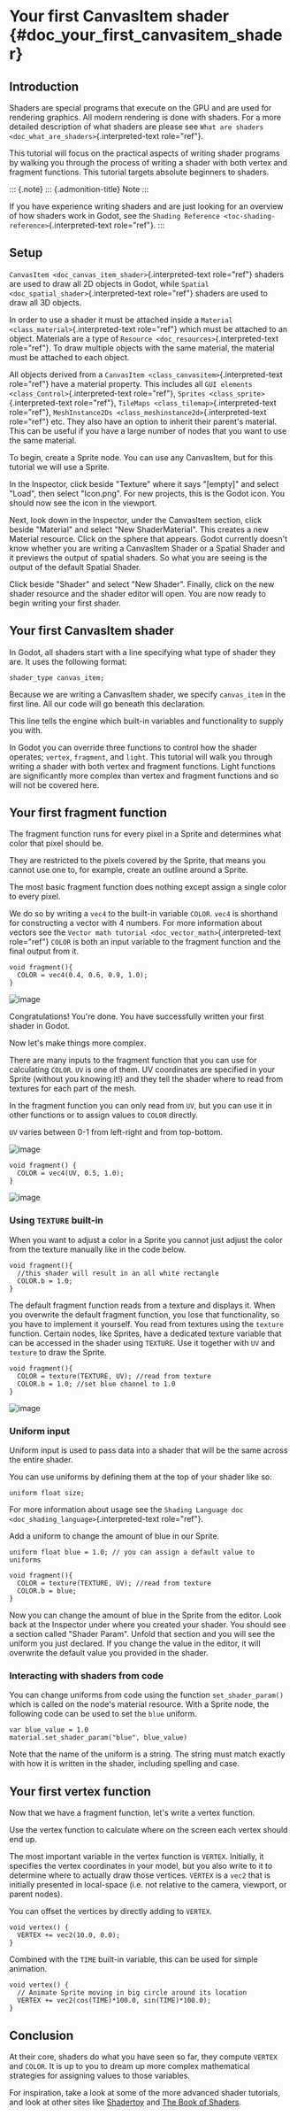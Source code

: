 Your first CanvasItem shader {#doc_your_first_canvasitem_shader}
============================

Introduction
------------

Shaders are special programs that execute on the GPU and are used for
rendering graphics. All modern rendering is done with shaders. For a
more detailed description of what shaders are please see
`What are shaders <doc_what_are_shaders>`{.interpreted-text role="ref"}.

This tutorial will focus on the practical aspects of writing shader
programs by walking you through the process of writing a shader with
both vertex and fragment functions. This tutorial targets absolute
beginners to shaders.

::: {.note}
::: {.admonition-title}
Note
:::

If you have experience writing shaders and are just looking for an
overview of how shaders work in Godot, see the
`Shading Reference <toc-shading-reference>`{.interpreted-text
role="ref"}.
:::

Setup
-----

`CanvasItem <doc_canvas_item_shader>`{.interpreted-text role="ref"}
shaders are used to draw all 2D objects in Godot, while
`Spatial <doc_spatial_shader>`{.interpreted-text role="ref"} shaders are
used to draw all 3D objects.

In order to use a shader it must be attached inside a
`Material <class_material>`{.interpreted-text role="ref"} which must be
attached to an object. Materials are a type of
`Resource <doc_resources>`{.interpreted-text role="ref"}. To draw
multiple objects with the same material, the material must be attached
to each object.

All objects derived from a
`CanvasItem <class_canvasitem>`{.interpreted-text role="ref"} have a
material property. This includes all
`GUI elements <class_Control>`{.interpreted-text role="ref"},
`Sprites <class_sprite>`{.interpreted-text role="ref"},
`TileMaps <class_tilemap>`{.interpreted-text role="ref"},
`MeshInstance2Ds <class_meshinstance2d>`{.interpreted-text role="ref"}
etc. They also have an option to inherit their parent\'s material. This
can be useful if you have a large number of nodes that you want to use
the same material.

To begin, create a Sprite node. You can use any CanvasItem, but for this
tutorial we will use a Sprite.

In the Inspector, click beside \"Texture\" where it says \"\[empty\]\"
and select \"Load\", then select \"Icon.png\". For new projects, this is
the Godot icon. You should now see the icon in the viewport.

Next, look down in the Inspector, under the CanvasItem section, click
beside \"Material\" and select \"New ShaderMaterial\". This creates a
new Material resource. Click on the sphere that appears. Godot currently
doesn\'t know whether you are writing a CanvasItem Shader or a Spatial
Shader and it previews the output of spatial shaders. So what you are
seeing is the output of the default Spatial Shader.

Click beside \"Shader\" and select \"New Shader\". Finally, click on the
new shader resource and the shader editor will open. You are now ready
to begin writing your first shader.

Your first CanvasItem shader
----------------------------

In Godot, all shaders start with a line specifying what type of shader
they are. It uses the following format:

``` {.sourceCode .glsl}
shader_type canvas_item;
```

Because we are writing a CanvasItem shader, we specify `canvas_item` in
the first line. All our code will go beneath this declaration.

This line tells the engine which built-in variables and functionality to
supply you with.

In Godot you can override three functions to control how the shader
operates; `vertex`, `fragment`, and `light`. This tutorial will walk you
through writing a shader with both vertex and fragment functions. Light
functions are significantly more complex than vertex and fragment
functions and so will not be covered here.

Your first fragment function
----------------------------

The fragment function runs for every pixel in a Sprite and determines
what color that pixel should be.

They are restricted to the pixels covered by the Sprite, that means you
cannot use one to, for example, create an outline around a Sprite.

The most basic fragment function does nothing except assign a single
color to every pixel.

We do so by writing a `vec4` to the built-in variable `COLOR`. `vec4` is
shorthand for constructing a vector with 4 numbers. For more information
about vectors see the
`Vector math tutorial <doc_vector_math>`{.interpreted-text role="ref"}
`COLOR` is both an input variable to the fragment function and the final
output from it.

``` {.sourceCode .glsl}
void fragment(){
  COLOR = vec4(0.4, 0.6, 0.9, 1.0);
}
```

![image](img/blue-box.png)

Congratulations! You\'re done. You have successfully written your first
shader in Godot.

Now let\'s make things more complex.

There are many inputs to the fragment function that you can use for
calculating `COLOR`. `UV` is one of them. UV coordinates are specified
in your Sprite (without you knowing it!) and they tell the shader where
to read from textures for each part of the mesh.

In the fragment function you can only read from `UV`, but you can use it
in other functions or to assign values to `COLOR` directly.

`UV` varies between 0-1 from left-right and from top-bottom.

![image](img/iconuv.png)

``` {.sourceCode .glsl}
void fragment() {
  COLOR = vec4(UV, 0.5, 1.0);
}
```

![image](img/UV.png)

### Using `TEXTURE` built-in

When you want to adjust a color in a Sprite you cannot just adjust the
color from the texture manually like in the code below.

``` {.sourceCode .glsl}
void fragment(){
  //this shader will result in an all white rectangle
  COLOR.b = 1.0;
}
```

The default fragment function reads from a texture and displays it. When
you overwrite the default fragment function, you lose that
functionality, so you have to implement it yourself. You read from
textures using the `texture` function. Certain nodes, like Sprites, have
a dedicated texture variable that can be accessed in the shader using
`TEXTURE`. Use it together with `UV` and `texture` to draw the Sprite.

``` {.sourceCode .glsl}
void fragment(){
  COLOR = texture(TEXTURE, UV); //read from texture
  COLOR.b = 1.0; //set blue channel to 1.0
}
```

![image](img/blue-tex.png)

### Uniform input

Uniform input is used to pass data into a shader that will be the same
across the entire shader.

You can use uniforms by defining them at the top of your shader like so:

``` {.sourceCode .glsl}
uniform float size;
```

For more information about usage see the
`Shading Language doc <doc_shading_language>`{.interpreted-text
role="ref"}.

Add a uniform to change the amount of blue in our Sprite.

``` {.sourceCode .glsl}
uniform float blue = 1.0; // you can assign a default value to uniforms

void fragment(){
  COLOR = texture(TEXTURE, UV); //read from texture
  COLOR.b = blue;
}
```

Now you can change the amount of blue in the Sprite from the editor.
Look back at the Inspector under where you created your shader. You
should see a section called \"Shader Param\". Unfold that section and
you will see the uniform you just declared. If you change the value in
the editor, it will overwrite the default value you provided in the
shader.

### Interacting with shaders from code

You can change uniforms from code using the function
`set_shader_param()` which is called on the node\'s material resource.
With a Sprite node, the following code can be used to set the `blue`
uniform.

    var blue_value = 1.0
    material.set_shader_param("blue", blue_value)

Note that the name of the uniform is a string. The string must match
exactly with how it is written in the shader, including spelling and
case.

Your first vertex function
--------------------------

Now that we have a fragment function, let\'s write a vertex function.

Use the vertex function to calculate where on the screen each vertex
should end up.

The most important variable in the vertex function is `VERTEX`.
Initially, it specifies the vertex coordinates in your model, but you
also write to it to determine where to actually draw those vertices.
`VERTEX` is a `vec2` that is initially presented in local-space (i.e.
not relative to the camera, viewport, or parent nodes).

You can offset the vertices by directly adding to `VERTEX`.

``` {.sourceCode .glsl}
void vertex() {
  VERTEX += vec2(10.0, 0.0);
} 
```

Combined with the `TIME` built-in variable, this can be used for simple
animation.

``` {.sourceCode .glsl}
void vertex() {
  // Animate Sprite moving in big circle around its location
  VERTEX += vec2(cos(TIME)*100.0, sin(TIME)*100.0);
}
```

Conclusion
----------

At their core, shaders do what you have seen so far, they compute
`VERTEX` and `COLOR`. It is up to you to dream up more complex
mathematical strategies for assigning values to those variables.

For inspiration, take a look at some of the more advanced shader
tutorials, and look at other sites like
[Shadertoy](https://www.shadertoy.com/results?query=&sort=popular&from=10&num=4)
and [The Book of Shaders](https://thebookofshaders.com).
